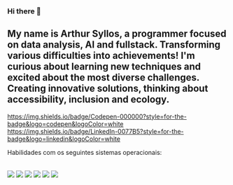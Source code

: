 ### Hi there 👋

## My name is Arthur Syllos, a programmer focused on data analysis, AI and fullstack. Transforming various difficulties into achievements! I'm curious about learning new techniques and excited about the most diverse challenges. Creating innovative solutions, thinking about accessibility, inclusion and ecology.

https://img.shields.io/badge/Codepen-000000?style=for-the-badge&logo=codepen&logoColor=white
https://img.shields.io/badge/LinkedIn-0077B5?style=for-the-badge&logo=linkedin&logoColor=white

Habilidades com os seguintes sistemas operacionais:

<div style="display: inline_block"><br>
<img align="center" src="https://img.shields.io/badge/Debian-A81D33?style=for-the-badge&logo=debian&logoColor=white">
<img align="center" src="https://img.shields.io/badge/Kali_Linux-557C94?style=for-the-badge&logo=kali-linux&logoColor=white">
<img align="center" src="https://img.shields.io/badge/Linux-FCC624?style=for-the-badge&logo=linux&logoColor=black">
<img align="center" src="https://img.shields.io/badge/mac%20os-000000?style=for-the-badge&logo=apple&logoColor=white">
<img align="center" src="https://img.shields.io/badge/Ubuntu-E95420?style=for-the-badge&logo=ubuntu&logoColor=white">
<img align="center" src="https://img.shields.io/badge/Windows-0078D6?style=for-the-badge&logo=windows&logoColor=white">
</div>

